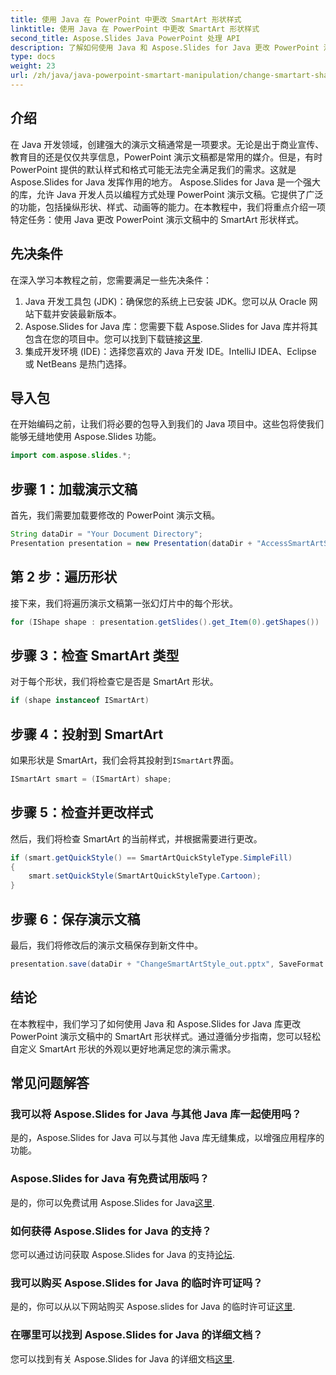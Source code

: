 ```yaml
---
title: 使用 Java 在 PowerPoint 中更改 SmartArt 形状样式
linktitle: 使用 Java 在 PowerPoint 中更改 SmartArt 形状样式
second_title: Aspose.Slides Java PowerPoint 处理 API
description: 了解如何使用 Java 和 Aspose.Slides for Java 更改 PowerPoint 演示文稿中的 SmartArt 样式。提升您的演示文稿。
type: docs
weight: 23
url: /zh/java/java-powerpoint-smartart-manipulation/change-smartart-shape-style-powerpoint-java/
---
```

## 介绍
在 Java 开发领域，创建强大的演示文稿通常是一项要求。无论是出于商业宣传、教育目的还是仅仅共享信息，PowerPoint 演示文稿都是常用的媒介。但是，有时 PowerPoint 提供的默认样式和格式可能无法完全满足我们的需求。这就是 Aspose.Slides for Java 发挥作用的地方。
Aspose.Slides for Java 是一个强大的库，允许 Java 开发人员以编程方式处理 PowerPoint 演示文稿。它提供了广泛的功能，包括操纵形状、样式、动画等的能力。在本教程中，我们将重点介绍一项特定任务：使用 Java 更改 PowerPoint 演示文稿中的 SmartArt 形状样式。
## 先决条件
在深入学习本教程之前，您需要满足一些先决条件：
1. Java 开发工具包 (JDK)：确保您的系统上已安装 JDK。您可以从 Oracle 网站下载并安装最新版本。
2. Aspose.Slides for Java 库：您需要下载 Aspose.Slides for Java 库并将其包含在您的项目中。您可以找到下载链接[这里](https://releases.aspose.com/slides/java/).
3. 集成开发环境 (IDE)：选择您喜欢的 Java 开发 IDE。IntelliJ IDEA、Eclipse 或 NetBeans 是热门选择。

## 导入包
在开始编码之前，让我们将必要的包导入到我们的 Java 项目中。这些包将使我们能够无缝地使用 Aspose.Slides 功能。
```java
import com.aspose.slides.*;
```
## 步骤 1：加载演示文稿
首先，我们需要加载要修改的 PowerPoint 演示文稿。
```java
String dataDir = "Your Document Directory";
Presentation presentation = new Presentation(dataDir + "AccessSmartArtShape.pptx");
```
## 第 2 步：遍历形状
接下来，我们将遍历演示文稿第一张幻灯片中的每个形状。
```java
for (IShape shape : presentation.getSlides().get_Item(0).getShapes())
```
## 步骤 3：检查 SmartArt 类型
对于每个形状，我们将检查它是否是 SmartArt 形状。
```java
if (shape instanceof ISmartArt)
```
## 步骤 4：投射到 SmartArt
如果形状是 SmartArt，我们会将其投射到`ISmartArt`界面。
```java
ISmartArt smart = (ISmartArt) shape;
```
## 步骤 5：检查并更改样式
然后，我们将检查 SmartArt 的当前样式，并根据需要进行更改。
```java
if (smart.getQuickStyle() == SmartArtQuickStyleType.SimpleFill)
{
    smart.setQuickStyle(SmartArtQuickStyleType.Cartoon);
}
```
## 步骤 6：保存演示文稿
最后，我们将修改后的演示文稿保存到新文件中。
```java
presentation.save(dataDir + "ChangeSmartArtStyle_out.pptx", SaveFormat.Pptx);
```

## 结论
在本教程中，我们学习了如何使用 Java 和 Aspose.Slides for Java 库更改 PowerPoint 演示文稿中的 SmartArt 形状样式。通过遵循分步指南，您可以轻松自定义 SmartArt 形状的外观以更好地满足您的演示需求。
## 常见问题解答
### 我可以将 Aspose.Slides for Java 与其他 Java 库一起使用吗？
是的，Aspose.Slides for Java 可以与其他 Java 库无缝集成，以增强应用程序的功能。
### Aspose.Slides for Java 有免费试用版吗？
是的，你可以免费试用 Aspose.Slides for Java[这里](https://releases.aspose.com/).
### 如何获得 Aspose.Slides for Java 的支持？
您可以通过访问获取 Aspose.Slides for Java 的支持[论坛](https://forum.aspose.com/c/slides/11).
### 我可以购买 Aspose.Slides for Java 的临时许可证吗？
是的，你可以从以下网站购买 Aspose.slides for Java 的临时许可证[这里](https://purchase.aspose.com/temporary-license/).
### 在哪里可以找到 Aspose.Slides for Java 的详细文档？
您可以找到有关 Aspose.Slides for Java 的详细文档[这里](https://reference.aspose.com/slides/java/).